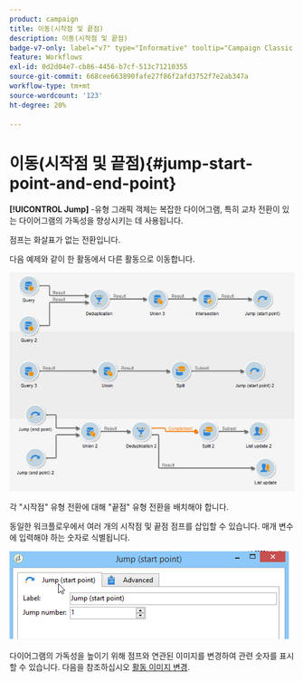 ```yaml
---
product: campaign
title: 이동(시작점 및 끝점)
description: 이동(시작점 및 끝점)
badge-v7-only: label="v7" type="Informative" tooltip="Campaign Classic v7에만 적용"
feature: Workflows
exl-id: 0d2d04e7-cb86-4456-b7cf-513c71210355
source-git-commit: 668cee663890fafe27f86f2afd3752f7e2ab347a
workflow-type: tm+mt
source-wordcount: '123'
ht-degree: 20%

---
```


# 이동(시작점 및 끝점){#jump-start-point-and-end-point}



**[!UICONTROL Jump]** -유형 그래픽 객체는 복잡한 다이어그램, 특히 교차 전환이 있는 다이어그램의 가독성을 향상시키는 데 사용됩니다.

점프는 화살표가 없는 전환입니다.

다음 예제와 같이 한 활동에서 다른 활동으로 이동합니다.

![](assets/s_user_segmentation_jump_sample.png)

각 &quot;시작점&quot; 유형 전환에 대해 &quot;끝점&quot; 유형 전환을 배치해야 합니다.

동일한 워크플로우에서 여러 개의 시작점 및 끝점 점프를 삽입할 수 있습니다. 매개 변수에 입력해야 하는 숫자로 식별됩니다.

![](assets/s_user_segmentation_jump_in.png)

다이어그램의 가독성을 높이기 위해 점프와 연관된 이미지를 변경하여 관련 숫자를 표시할 수 있습니다. 다음을 참조하십시오 [활동 이미지 변경](managing-activity-images.md).
